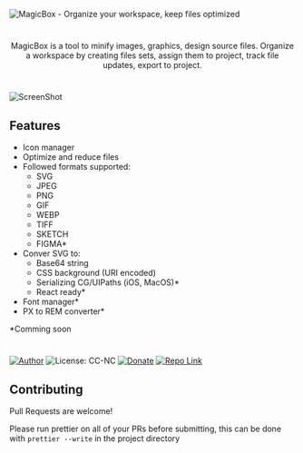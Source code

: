 ![MagicBox - Organize your workspace, keep files optimized](https://katrukhin.com/magic-box/github-header-1.png)

#

<p align=center>MagicBox is a tool to minify images, graphics, design source files. Organize a workspace by creating files sets, assign them to project, track file updates, export to project.</p>

#

![ScreenShot](https://katrukhin.com/magic-box/screen-shot-4.png)

## Features

- Icon manager
- Optimize and reduce files
- Followed formats supported:
  - SVG
  - JPEG
  - PNG
  - GIF
  - WEBP
  - TIFF
  - SKETCH
  - FIGMA*
- Conver SVG to:
  - Base64 string
  - CSS background (URI encoded)
  - Serializing CG/UIPaths (iOS, MacOS)*
  - React ready*
- Font manager*
- PX to REM converter*



 *Comming soon
#

[![Author](https://img.shields.io/badge/Author-katrukhin-brightgreen.svg)](https://katrukhin.com)
![License: CC-NC](https://img.shields.io/badge/License-CCNC-blue.svg)
[![Donate](https://img.shields.io/badge/Donate-PayPal-brightgreen.svg)](https://paypal.me/katrukhin)
[![Repo Link](https://img.shields.io/badge/Repo-Link-black.svg)](https://github.com/akatrukhin/MagicBox)


## Contributing

Pull Requests are welcome!

Please run prettier on all of your PRs before submitting, this can be done with `prettier --write` in the project directory
